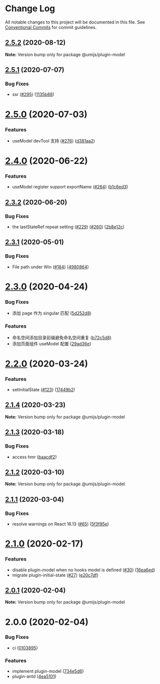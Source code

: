 # Change Log

All notable changes to this project will be documented in this file. See [Conventional Commits](https://conventionalcommits.org) for commit guidelines.

## [2.5.2](https://github.com/umijs/plugins/compare/@umijs/plugin-model@2.5.1...@umijs/plugin-model@2.5.2) (2020-08-12)

**Note:** Version bump only for package @umijs/plugin-model

## [2.5.1](https://github.com/umijs/plugins/compare/@umijs/plugin-model@2.5.0...@umijs/plugin-model@2.5.1) (2020-07-07)

### Bug Fixes

- ssr ([#295](https://github.com/umijs/plugins/issues/295)) ([1135b88](https://github.com/umijs/plugins/commit/1135b881f179973ad33a52fb7636fb2b57c874c2))

# [2.5.0](https://github.com/umijs/plugins/compare/@umijs/plugin-model@2.4.0...@umijs/plugin-model@2.5.0) (2020-07-03)

### Features

- useModel devTool 支持 ([#276](https://github.com/umijs/plugins/issues/276)) ([d381aa2](https://github.com/umijs/plugins/commit/d381aa230c33545aa12614caa3a627852d142972))

# [2.4.0](https://github.com/umijs/plugins/compare/@umijs/plugin-model@2.3.2...@umijs/plugin-model@2.4.0) (2020-06-22)

### Features

- useModel register support exportName ([#264](https://github.com/umijs/plugins/issues/264)) ([b1c6ed3](https://github.com/umijs/plugins/commit/b1c6ed373acae333cf5729af9757a6243103d293))

## [2.3.2](https://github.com/umijs/plugins/compare/@umijs/plugin-model@2.3.1...@umijs/plugin-model@2.3.2) (2020-06-20)

### Bug Fixes

- the lastStateRef repeat setting ([#229](https://github.com/umijs/plugins/issues/229)) ([#260](https://github.com/umijs/plugins/issues/260)) ([2b8e12c](https://github.com/umijs/plugins/commit/2b8e12c6618bc7df05b8df11dde270331c1a606a))

## [2.3.1](https://github.com/umijs/plugins/compare/@umijs/plugin-model@2.3.0...@umijs/plugin-model@2.3.1) (2020-05-01)

### Bug Fixes

- File path under Win ([#184](https://github.com/umijs/plugins/issues/184)) ([4980864](https://github.com/umijs/plugins/commit/49808646b6991ce13cdced37102bb4b61ce378e7))

# [2.3.0](https://github.com/umijs/plugins/compare/@umijs/plugin-model@2.2.0...@umijs/plugin-model@2.3.0) (2020-04-24)

### Bug Fixes

- 添加 page 作为 singular 匹配 ([5d252d8](https://github.com/umijs/plugins/commit/5d252d85fd1643e5f829f59d75486b8ff79ec4cb))

### Features

- 命名空间添加目录前缀避免命名空间重复 ([b72c5d8](https://github.com/umijs/plugins/commit/b72c5d8497333df3f7c509d26347b28525a99b4b))
- 添加页面组件 useModel 配置 ([29ad36e](https://github.com/umijs/plugins/commit/29ad36e27234458a6111b5ee8bfb0244ed7acb0f))

# [2.2.0](https://github.com/umijs/plugins/compare/@umijs/plugin-model@2.1.4...@umijs/plugin-model@2.2.0) (2020-03-24)

### Features

- setInitialState ([#123](https://github.com/umijs/plugins/issues/123)) ([17449b2](https://github.com/umijs/plugins/commit/17449b26f227347f909116cd33f7dccfe2d56013))

## [2.1.4](https://github.com/umijs/plugins/compare/@umijs/plugin-model@2.1.3...@umijs/plugin-model@2.1.4) (2020-03-23)

**Note:** Version bump only for package @umijs/plugin-model

## [2.1.3](https://github.com/umijs/plugins/compare/@umijs/plugin-model@2.1.2...@umijs/plugin-model@2.1.3) (2020-03-18)

### Bug Fixes

- access hmr ([baacdf2](https://github.com/umijs/plugins/commit/baacdf22bf84682c90698d722866aa8fe6f8edb9))

## [2.1.2](https://github.com/umijs/plugins/compare/@umijs/plugin-model@2.1.1...@umijs/plugin-model@2.1.2) (2020-03-10)

**Note:** Version bump only for package @umijs/plugin-model

## [2.1.1](https://github.com/umijs/plugins/compare/@umijs/plugin-model@2.1.0...@umijs/plugin-model@2.1.1) (2020-03-04)

### Bug Fixes

- resolve warnings on React 16.13 ([#65](https://github.com/umijs/plugins/issues/65)) ([5f3f85e](https://github.com/umijs/plugins/commit/5f3f85ec3ddc24a581b09caad1c93fc14b70101b))

# [2.1.0](https://github.com/umijs/plugins/compare/@umijs/plugin-model@2.0.1...@umijs/plugin-model@2.1.0) (2020-02-17)

### Features

- disable plugin-model when no hooks model is defined ([#30](https://github.com/umijs/plugins/issues/30)) ([16ea6ed](https://github.com/umijs/plugins/commit/16ea6ed2e891d16ee6c01c2895a9f8fd82d44a9c))
- migrate plugin-initial-state ([#27](https://github.com/umijs/plugins/issues/27)) ([e20c7df](https://github.com/umijs/plugins/commit/e20c7df769411d003366c150bb38ff438b9d56fc))

## [2.0.1](https://github.com/umijs/plugins/compare/@umijs/plugin-model@0.1.0...@umijs/plugin-model@2.0.1) (2020-02-04)

**Note:** Version bump only for package @umijs/plugin-model

# 2.0.0 (2020-02-04)

### Bug Fixes

- ci ([0103895](https://github.com/umijs/plugins/commit/0103895dc6f4cf63bb8e0da120494b2d7e40af01))

### Features

- implement plugin-model ([734e5d6](https://github.com/umijs/plugins/commit/734e5d6264628376ac0219e97f434693db61e9d5))
- plugin-antd ([4ea5101](https://github.com/umijs/plugins/commit/4ea510187687fb9ce45449c6a6bb07182b761edc))

